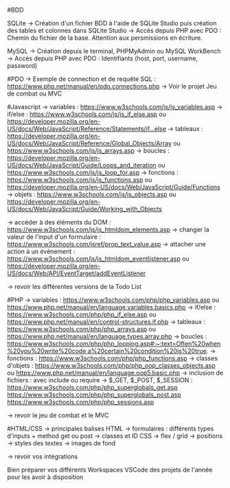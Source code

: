 #BDD

SQLite 
-> Création d'un fichier BDD à l'aide de SQLite Studio puis création des tables et colonnes dans SQLite Studio
-> Accès depuis PHP avec PDO : Chemin du fichier de la base. Attention aux persmissions en écriture.

MySQL
-> Création depuis le terminal, PHPMyAdmin ou MySQL WorkBench
-> Accès depuis PHP avec PDO : Identifiants (host, port, username, password)

#PDO
-> Exemple de connection et de requête SQL : https://www.php.net/manual/en/pdo.connections.php
-> Voir le projet Jeu de combat ou MVC

#Javascript
-> variables : https://www.w3schools.com/js/js_variables.asp
-> if/else : https://www.w3schools.com/js/js_if_else.asp ou https://developer.mozilla.org/en-US/docs/Web/JavaScript/Reference/Statements/if...else
-> tableaux : https://developer.mozilla.org/en-US/docs/Web/JavaScript/Reference/Global_Objects/Array ou https://www.w3schools.com/js/js_arrays.asp
-> boucles : https://developer.mozilla.org/en-US/docs/Web/JavaScript/Guide/Loops_and_iteration ou https://www.w3schools.com/js/js_loop_for.asp 
-> fonctions : https://www.w3schools.com/js/js_functions.asp ou https://developer.mozilla.org/en-US/docs/Web/JavaScript/Guide/Functions
-> objets : https://www.w3schools.com/js/js_objects.asp ou https://developer.mozilla.org/en-US/docs/Web/JavaScript/Guide/Working_with_Objects

-> accéder à des éléments du DOM : https://www.w3schools.com/js/js_htmldom_elements.asp
-> changer la valeur de l'input d'un formulaire : https://www.w3schools.com/jsref/prop_text_value.asp
-> attacher une action à un événement : https://www.w3schools.com/js/js_htmldom_eventlistener.asp ou https://developer.mozilla.org/en-US/docs/Web/API/EventTarget/addEventListener 

-> revoir les différentes versions de la Todo List

#PHP
-> variables : https://www.w3schools.com/php/php_variables.asp ou https://www.php.net/manual/en/language.variables.basics.php
-> if/else : https://www.w3schools.com/php/php_if_else.asp ou https://www.php.net/manual/en/control-structures.if.php
-> tableaux : https://www.w3schools.com/php/php_arrays.asp ou https://www.php.net/manual/en/language.types.array.php
-> boucles : https://www.w3schools.com/php/php_looping.asp#:~:text=Often%20when%20you%20write%20code,a%20certain%20condition%20is%20true.
-> fonctions : https://www.w3schools.com/php/php_functions.asp
-> classes d'objets : https://www.w3schools.com/php/php_oop_classes_objects.asp ou https://www.php.net/manual/en/language.oop5.basic.php
-> inclusion de fichiers : avec include ou require
-> $_GET, $_POST, $_SESSION : https://www.w3schools.com/php/php_superglobals_get.asp  https://www.w3schools.com/php/php_superglobals_post.asp https://www.w3schools.com/php/php_sessions.asp

-> revoir le jeu de combat et le MVC

#HTML/CSS
-> principales balises HTML
-> formulaires : différents types d'inputs + method get ou post
-> classes et ID CSS
-> flex / grid
-> positions
-> styles des textes
-> images de fond

-> revoir vos intégrations

Bien préparer vos différents Workspaces VSCode des projets de l'année pour les avoir à disposition